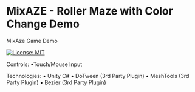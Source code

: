 # MixAZE - Roller Maze with Color Change Demo
MixAze Game Demo

[![License: MIT](https://img.shields.io/badge/License-MIT-yellow.svg)](https://opensource.org/licenses/MIT)


Controls:
•Touch/Mouse Input

Technologies:
• Unity C#
• DoTween (3rd Party Plugin)
• MeshTools (3rd Party Plugin)
• Bezier (3rd Party Plugin)


